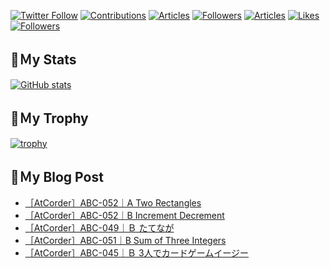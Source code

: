 [![Twitter Follow](https://img.shields.io/twitter/follow/hyperdb?label=twitter&logo=twitter&style=plastic)](https://twitter.com/hyperdb)
[![Contributions](https://badgen.org/img/qiita/hyperdb/contributions?style=plastic)](https://qiita.com/hyperdb)
[![Articles](https://badgen.org/img/qiita/hyperdb/articles?style=plastic)](https://qiita.com/hyperdb)
[![Followers](https://badgen.org/img/qiita/hyperdb/followers?style=plastic)](https://qiita.com/hyperdb)
[![Articles](https://badgen.org/img/zenn/hyperdb/articles?style=plastic)](https://zenn.dev/hyperdb)
[![Likes](https://badgen.org/img/zenn/hyperdb/likes?style=plastic)](https://zenn.dev/hyperdb)
[![Followers](https://badgen.org/img/zenn/hyperdb/followers?style=plastic)](https://zenn.dev/hyperdb)

## 🔖Ｍy Stats

[![GitHub stats](https://github-readme-stats.vercel.app/api?username=hyperdb&theme=radical&count_private=true&show_icons=true)](https://github.com/anuraghazra/github-readme-stats)

## 🔖Ｍy Trophy

[![trophy](https://github-profile-trophy.vercel.app/?username=hyperdb&theme=onedark)](https://github.com/ryo-ma/github-profile-trophy)

## 🔖Ｍy Blog Post

<!-- BLOG-POST-LIST:START -->
- [［AtCorder］ABC-052｜A  Two Rectangles](https://zenn.dev/hyperdb/articles/716d546e63da15)
- [［AtCorder］ABC-052｜B Increment Decrement](https://zenn.dev/hyperdb/articles/6d08d3e6814f57)
- [［AtCorder］ABC-049｜Ｂ たてなが](https://zenn.dev/hyperdb/articles/ecb4dd50256a1f)
- [［AtCorder］ABC-051｜B Sum of Three Integers](https://zenn.dev/hyperdb/articles/d1e52a87b6559c)
- [［AtCorder］ABC-045｜Ｂ 3人でカードゲームイージー](https://zenn.dev/hyperdb/articles/bd8d2dbcd31fc7)
<!-- BLOG-POST-LIST:END -->